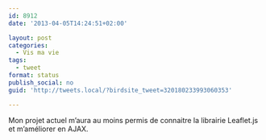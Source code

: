```yaml
---
id: 8912
date: '2013-04-05T14:24:51+02:00'

layout: post
categories:
  - Vis ma vie
tags:
  - tweet
format: status
publish_social: no
guid: 'http://tweets.local/?birdsite_tweet=320180233993060353'

---
```


Mon projet actuel m’aura au moins permis de connaitre la librairie Leaflet.js et m’améliorer en AJAX.
